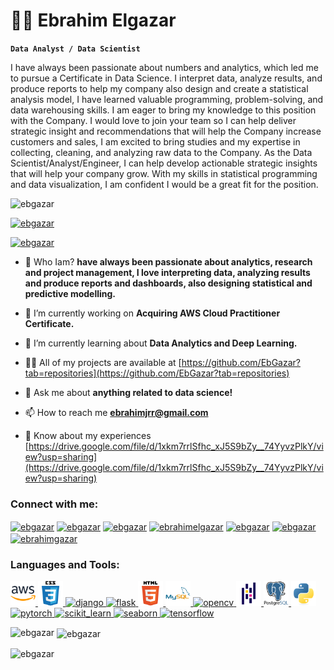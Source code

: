 # 🏂🏻 Ebrahim Elgazar

**`Data Analyst / Data Scientist`**

I have always been passionate about numbers and analytics, which led me to pursue a Certificate in Data Science. I interpret data, analyze results, and produce reports to help my company also design and create a statistical analysis model, I have learned valuable programming, problem-solving, and data warehousing skills. I am eager to bring my knowledge to this position with the Company. I would love to join your team so I can help deliver strategic insight and recommendations that will help the Company increase customers and sales, I am excited to bring studies and my expertise in collecting, cleaning, and analyzing raw data to the Company. As the Data Scientist/Analyst/Engineer, I can help develop actionable strategic insights that will help your company grow. With my skills in statistical programming and data visualization, I am confident I would be a great fit for the position.

<p align="left"> <img src="https://komarev.com/ghpvc/?username=ebgazar&label=Profile%20views&color=0e75b6&style=flat" alt="ebgazar" /> </p>

<p align="left"> <a href="https://github.com/ryo-ma/github-profile-trophy"><img src="https://github-profile-trophy.vercel.app/?username=ebgazar" alt="ebgazar" /></a> </p>

<p align="left"> <a href="https://twitter.com/ebgazar" target="blank"><img src="https://img.shields.io/twitter/follow/ebgazar?logo=twitter&style=for-the-badge" alt="ebgazar" /></a> </p>

- 🤝 Who Iam? **have always been passionate about analytics, research and project management, I love interpreting data, analyzing results and produce reports and dashboards, also designing statistical and predictive modelling.**

- 🔭 I’m currently working on **Acquiring AWS Cloud Practitioner Certificate.**

- 🌱 I’m currently learning about **Data Analytics and Deep Learning.**

- 👨‍💻 All of my projects are available at [https://github.com/EbGazar?tab=repositories](https://github.com/EbGazar?tab=repositories)

- 💬 Ask me about **anything related to data science!**

- 📫 How to reach me **ebrahimjrr@gmail.com**

- 📄 Know about my experiences [https://drive.google.com/file/d/1xkm7rrlSfhc_xJ5S9bZy__74YyvzPlkY/view?usp=sharing](https://drive.google.com/file/d/1xkm7rrlSfhc_xJ5S9bZy__74YyvzPlkY/view?usp=sharing)

<h3 align="left">Connect with me:</h3>
<p align="left">
<a href="https://twitter.com/ebgazar" target="blank"><img align="center" src="https://raw.githubusercontent.com/rahuldkjain/github-profile-readme-generator/master/src/images/icons/Social/twitter.svg" alt="ebgazar" height="30" width="40" /></a>
<a href="https://linkedin.com/in/ebgazar" target="blank"><img align="center" src="https://raw.githubusercontent.com/rahuldkjain/github-profile-readme-generator/master/src/images/icons/Social/linked-in-alt.svg" alt="ebgazar" height="30" width="40" /></a>
<a href="https://stackoverflow.com/users/ebgazar" target="blank"><img align="center" src="https://raw.githubusercontent.com/rahuldkjain/github-profile-readme-generator/master/src/images/icons/Social/stack-overflow.svg" alt="ebgazar" height="30" width="40" /></a>
<a href="https://kaggle.com/ebrahimelgazar" target="blank"><img align="center" src="https://raw.githubusercontent.com/rahuldkjain/github-profile-readme-generator/master/src/images/icons/Social/kaggle.svg" alt="ebrahimelgazar" height="30" width="40" /></a>
<a href="https://fb.com/ebgazar" target="blank"><img align="center" src="https://raw.githubusercontent.com/rahuldkjain/github-profile-readme-generator/master/src/images/icons/Social/facebook.svg" alt="ebgazar" height="30" width="40" /></a>
<a href="https://instagram.com/ebgazar" target="blank"><img align="center" src="https://raw.githubusercontent.com/rahuldkjain/github-profile-readme-generator/master/src/images/icons/Social/instagram.svg" alt="ebgazar" height="30" width="40" /></a>
<a href="https://www.behance.net/ebrahimgazar" target="blank"><img align="center" src="https://raw.githubusercontent.com/rahuldkjain/github-profile-readme-generator/master/src/images/icons/Social/behance.svg" alt="ebrahimgazar" height="30" width="40" /></a>
</p>

<h3 align="left">Languages and Tools:</h3>
<p align="left"> <a href="https://aws.amazon.com" target="_blank" rel="noreferrer"> <img src="https://raw.githubusercontent.com/devicons/devicon/master/icons/amazonwebservices/amazonwebservices-original-wordmark.svg" alt="aws" width="40" height="40"/> </a> <a href="https://www.w3schools.com/css/" target="_blank" rel="noreferrer"> <img src="https://raw.githubusercontent.com/devicons/devicon/master/icons/css3/css3-original-wordmark.svg" alt="css3" width="40" height="40"/> </a> <a href="https://www.djangoproject.com/" target="_blank" rel="noreferrer"> <img src="https://cdn.worldvectorlogo.com/logos/django.svg" alt="django" width="40" height="40"/> </a> <a href="https://flask.palletsprojects.com/" target="_blank" rel="noreferrer"> <img src="https://www.vectorlogo.zone/logos/pocoo_flask/pocoo_flask-icon.svg" alt="flask" width="40" height="40"/> </a> <a href="https://www.w3.org/html/" target="_blank" rel="noreferrer"> <img src="https://raw.githubusercontent.com/devicons/devicon/master/icons/html5/html5-original-wordmark.svg" alt="html5" width="40" height="40"/> </a> <a href="https://www.mysql.com/" target="_blank" rel="noreferrer"> <img src="https://raw.githubusercontent.com/devicons/devicon/master/icons/mysql/mysql-original-wordmark.svg" alt="mysql" width="40" height="40"/> </a> <a href="https://opencv.org/" target="_blank" rel="noreferrer"> <img src="https://www.vectorlogo.zone/logos/opencv/opencv-icon.svg" alt="opencv" width="40" height="40"/> </a> <a href="https://pandas.pydata.org/" target="_blank" rel="noreferrer"> <img src="https://raw.githubusercontent.com/devicons/devicon/2ae2a900d2f041da66e950e4d48052658d850630/icons/pandas/pandas-original.svg" alt="pandas" width="40" height="40"/> </a> <a href="https://www.postgresql.org" target="_blank" rel="noreferrer"> <img src="https://raw.githubusercontent.com/devicons/devicon/master/icons/postgresql/postgresql-original-wordmark.svg" alt="postgresql" width="40" height="40"/> </a> <a href="https://www.python.org" target="_blank" rel="noreferrer"> <img src="https://raw.githubusercontent.com/devicons/devicon/master/icons/python/python-original.svg" alt="python" width="40" height="40"/> </a> <a href="https://pytorch.org/" target="_blank" rel="noreferrer"> <img src="https://www.vectorlogo.zone/logos/pytorch/pytorch-icon.svg" alt="pytorch" width="40" height="40"/> </a> <a href="https://scikit-learn.org/" target="_blank" rel="noreferrer"> <img src="https://upload.wikimedia.org/wikipedia/commons/0/05/Scikit_learn_logo_small.svg" alt="scikit_learn" width="40" height="40"/> </a> <a href="https://seaborn.pydata.org/" target="_blank" rel="noreferrer"> <img src="https://seaborn.pydata.org/_images/logo-mark-lightbg.svg" alt="seaborn" width="40" height="40"/> </a> <a href="https://www.tensorflow.org" target="_blank" rel="noreferrer"> <img src="https://www.vectorlogo.zone/logos/tensorflow/tensorflow-icon.svg" alt="tensorflow" width="40" height="40"/> </a> </p>

<p><img align="left" src="https://github-readme-stats.vercel.app/api/top-langs?username=ebgazar&show_icons=true&locale=en&layout=compact" alt="ebgazar" /></p>

<p>&nbsp;<img align="center" src="https://github-readme-stats.vercel.app/api?username=ebgazar&show_icons=true&locale=en" alt="ebgazar" /></p>

<p><img align="center" src="https://github-readme-streak-stats.herokuapp.com/?user=ebgazar&" alt="ebgazar" /></p>
